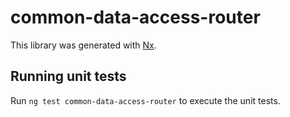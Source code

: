# common-data-access-router

This library was generated with [Nx](https://nx.dev).

## Running unit tests

Run `ng test common-data-access-router` to execute the unit tests.
